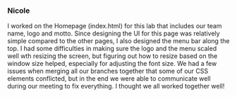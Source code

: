 ### Nicole

I worked on the Homepage (index.html) for this lab that includes our team name, logo and motto. Since designing the UI for this page was relatively simple compared to the other pages, I also designed the menu bar along the top. I had some difficulties in making sure the logo and the menu scaled well wth resizing the screen, but figuring out how to resize based on the window size helped, especially for adjusting the font size. We had a few issues when merging all our branches together that some of our CSS elements conflicted, but in the end we were able to communicate well during our meeting to fix everything. I thought we all worked together well!
